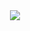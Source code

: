 <div align="center"><img src="https://spotify-github-profile.vercel.app/api/view?uid=vqv2s6z1g38eyzfn4yicq16tt&cover_image=true&theme=default&show_offline=true&background_color=000000&bar_color=000000&bar_color_cover=false" /></div>  

<br/>  
